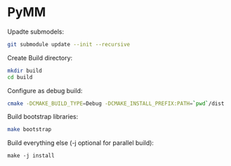 # PyMM

Upadte submodels:

```bash
git submodule update --init --recursive
```

Create Build directory:

```bash
mkdir build
cd build
```

Configure as debug build:

```bash
cmake -DCMAKE_BUILD_TYPE=Debug -DCMAKE_INSTALL_PREFIX:PATH=`pwd`/dist .. 
```

Build bootstrap libraries:

```bash
make bootstrap
```

Build everything else (-j optional for parallel build):

```
make -j install
```
